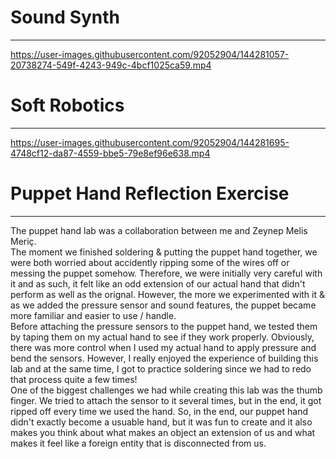 <h1>Sound Synth</h1>
<hr>

https://user-images.githubusercontent.com/92052904/144281057-20738274-549f-4243-949c-4bcf1025ca59.mp4



<h1>Soft Robotics</h1>
<hr>


https://user-images.githubusercontent.com/92052904/144281695-4748cf12-da87-4559-bbe5-79e8ef96e638.mp4

<h1>Puppet Hand Reflection Exercise</h1>
<hr>

The puppet hand lab was a collaboration between me and Zeynep Melis Meriç. 
<br>
The moment we finished soldering & putting the puppet hand together, we were both worried about accidently ripping some of the wires off or messing the puppet somehow. Therefore, we were initially very careful with it and as such, it felt like an odd extension of our actual hand that didn't perform as 
well as the orignal. However, the more we experimented with it & as we added the pressure sensor and sound features, the puppet became more familiar and easier to use / handle.
<br>
Before attaching the pressure sensors to the puppet hand, we tested them by taping them on my actual hand to see if they work properly. Obviously, there was more control  when I used my actual hand to apply pressure and bend the sensors.  However, I really enjoyed the experience of building this lab and at the same time, I got to practice soldering  since we had to redo that process quite a few times! 
<br>
One of the biggest challenges we had while creating this lab was the thumb finger. We tried to attach the sensor to it several  times, but in the end, it got ripped off every time we used the hand. So, in the end, our puppet hand didn't exactly become a usuable hand, but it was fun to create and it also makes you think about what makes an object an extension of us and what makes it feel like a foreign entity that is disconnected from us.
